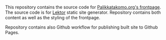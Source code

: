 This repository contains the source code for [Palikkatakomo.org's frontpage](https://www.palikkatakomo.org). The source code is for [Lektor](https://www.getlektor.com/) static site generator. Repository contains both content as well as the styling of the frontpage.

Repository contains also Github workflow for publishing built site to Github Pages.